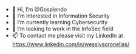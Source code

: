 - 👋 Hi, I’m @Gosplendo
- 👀 I’m interested in Information Security
- 🌱 I’m currently learning Cybersecurity
- 💞️ I’m looking to work in the InfoSec field
- 📫 To contact me please visit my LinkedIn at https://www.linkedin.com/in/wesslysoronellas/

<!---
Gosplendo/Gosplendo is a ✨ special ✨ repository because its `README.md` (this file) appears on your GitHub profile.
You can click the Preview link to take a look at your changes.
--->
